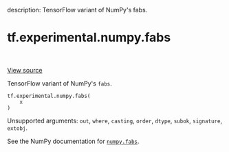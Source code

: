 description: TensorFlow variant of NumPy's fabs.

<div itemscope itemtype="http://developers.google.com/ReferenceObject">
<meta itemprop="name" content="tf.experimental.numpy.fabs" />
<meta itemprop="path" content="Stable" />
</div>

# tf.experimental.numpy.fabs

<!-- Insert buttons and diff -->

<table class="tfo-notebook-buttons tfo-api nocontent" align="left">

</table>

<a target="_blank" href="/code/stable/tensorflow/python/ops/numpy_ops/np_math_ops.py">View source</a>



TensorFlow variant of NumPy's `fabs`.

<pre class="devsite-click-to-copy prettyprint lang-py tfo-signature-link">
<code>tf.experimental.numpy.fabs(
    x
)
</code></pre>



<!-- Placeholder for "Used in" -->

Unsupported arguments: `out`, `where`, `casting`, `order`, `dtype`, `subok`, `signature`, `extobj`.

See the NumPy documentation for [`numpy.fabs`](https://numpy.org/doc/1.16/reference/generated/numpy.fabs.html).